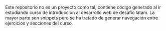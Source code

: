 Este repositorio no es un proyecto como tal, contiene código generado al ir estudiando curso de introducción al desarrollo web de desafío latam.
La mayor parte son snippets pero se ha tratado de generar navegación entre ejercicios y secciones del curso. 